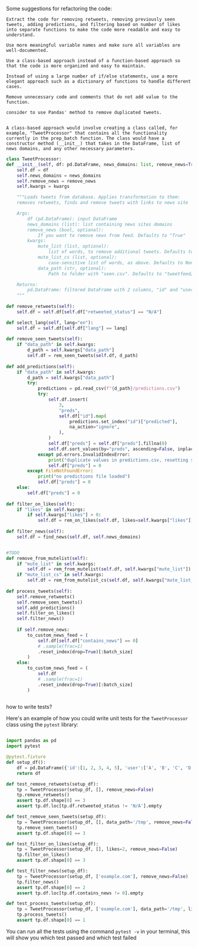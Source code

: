 Some suggestions for refactoring the code:

    Extract the code for removing retweets, removing previously seen tweets, adding predictions, and filtering based on number of likes into separate functions to make the code more readable and easy to understand.

    Use more meaningful variable names and make sure all variables are well-documented.

    Use a class-based approach instead of a function-based approach so that the code is more organized and easy to maintain.

    Instead of using a large number of if/else statements, use a more elegant approach such as a dictionary of functions to handle different cases.

    Remove unnecessary code and comments that do not add value to the function.

    consider to use Pandas' method to remove duplicated tweets.


    A class-based approach would involve creating a class called, for example, "TweetProcessor" that contains all the functionality currently in the prep_batch function. The class would have a constructor method (__init__) that takes in the DataFrame, list of news domains, and any other necessary parameters.


```python
class TweetProcessor:
def __init__(self, df: pd.DataFrame, news_domains: list, remove_news=True, **kwargs):
    self.df = df
    self.news_domains = news_domains
    self.remove_news = remove_news
    self.kwargs = kwargs

    """Loads tweets from database. Applies transformation to them:
    removes retweets, finds and remove tweets with links to news site

    Args:
        df (pd.DataFrame): input DataFrame
        news_domains (list): list containing news sites domains
        remove_news (bool, optional):
            If you want to remove news from feed. Defaults to "True"
        kwargs:
            mute_list (list, optional):
                list of words, to remove additional tweets. Defaults to None.
            mute_list_cs (list, optional):
                case-sensitive list of words, as above. Defaults to None.
            data_path (str, optional):
                Path to folder with "seen.csv". Defaults to "tweetfeed/data/".

    Returns:
        pd.DataFrame: filtered DataFrame with 2 columns, "id" and "user".
    """
    
def remove_retweets(self):
    self.df = self.df[self.df["retweeted_status"] == "N/A"]

def select_lang(self, lang="en"):
    self.df = self.df[self.df["lang"] == lang]
    
def remove_seen_tweets(self):
    if "data_path" in self.kwargs:
        d_path = self.kwargs["data_path"]
        self.df = rem_seen_tweets(self.df, d_path)
    
def add_predictions(self):
    if "data_path" in self.kwargs:
        d_path = self.kwargs["data_path"]
        try:
            predictions = pd.read_csv(f"{d_path}/predictions.csv")
            try:
                self.df.insert(
                    3,
                    "preds",
                    self.df["id"].map(
                        predictions.set_index("id")["predicted"],
                        na_action="ignore",
                    ),
                )
                self.df["preds"] = self.df["preds"].fillna(0)
                self.df.sort_values(by="preds", ascending=False, inplace=True)
            except pd.errors.InvalidIndexError:
                print("duplicate values in predictions.csv, resetting scores")
                self.df["preds"] = 0
        except FileNotFoundError:
            print("no predictions file loaded")
            self.df["preds"] = 0
    else:
        self.df["preds"] = 0
        
def filter_on_likes(self):
    if "likes" in self.kwargs:
        if self.kwargs["likes"] > 0:
            self.df = rem_on_likes(self.df, likes=self.kwargs["likes"])
            
def filter_news(self):
    self.df = find_news(self.df, self.news_domains)


#TODO 
def remove_from_mutelist(self):
    if "mute_list" in self.kwargs:
        self.df = rem_from_mutelist(self.df, self.kwargs["mute_list"])
    if "mute_list_cs" in self.kwargs:
        self.df = rem_from_mutelist_cs(self.df, self.kwargs["mute_list_cs"])
    
def process_tweets(self):
    self.remove_retweets()
    self.remove_seen_tweets()
    self.add_predictions()
    self.filter_on_likes()
    self.filter_news()
    
    if self.remove_news:
        to_custom_news_feed = (
            self.df[self.df["contains_news"] == 0]
            # .sample(frac=1)
            .reset_index(drop=True)[:batch_size]
        )
    else:
        to_custom_news_feed = (
            self.df
            # .sample(frac=1)
            .reset_index(drop=True)[:batch_size]
        )
    
```

how to write tests?

Here's an example of how you could write unit tests for the `TweetProcessor` class using the `pytest` library:

```python

import pandas as pd
import pytest

@pytest.fixture
def setup_df():
    df = pd.DataFrame({'id':[1, 2, 3, 4, 5], 'user':['A', 'B', 'C', 'D', 'E'], 'retweeted_status':['N/A', 'RT', 'RT', 'N/A', 'N/A'], 'contains_news':[0, 0, 1, 0, 1]})
    return df

def test_remove_retweets(setup_df):
    tp = TweetProcessor(setup_df, [], remove_news=False)
    tp.remove_retweets()
    assert tp.df.shape[0] == 3
    assert tp.df.loc[tp.df.retweeted_status != 'N/A'].empty

def test_remove_seen_tweets(setup_df):
    tp = TweetProcessor(setup_df, [], data_path='/tmp', remove_news=False)
    tp.remove_seen_tweets()
    assert tp.df.shape[0] == 3

def test_filter_on_likes(setup_df):
    tp = TweetProcessor(setup_df, [], likes=2, remove_news=False)
    tp.filter_on_likes()
    assert tp.df.shape[0] == 3

def test_filter_news(setup_df):
    tp = TweetProcessor(setup_df, ['example.com'], remove_news=False)
    tp.filter_news()
    assert tp.df.shape[0] == 2
    assert tp.df.loc[tp.df.contains_news != 0].empty

def test_process_tweets(setup_df):
    tp = TweetProcessor(setup_df, ['example.com'], data_path='/tmp', likes=2)
    tp.process_tweets()
    assert tp.df.shape[0] == 1
```


You can run all the tests using the command `pytest -v` in your terminal, this will show you which test passed and which test failed